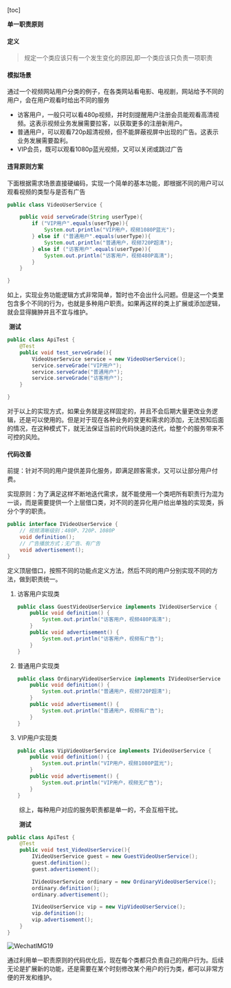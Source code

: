 [toc]



**单一职责原则**

#### 定义

> 规定一个类应该只有一个发生变化的原因,即一个类应该只负责一项职责

#### 模拟场景

通过一个视频网站用户分类的例子，在各类网站看电影、电视剧，网站给予不同的用户，会在用户观看时给出不同的服务

- 访客用户，一般只可以看480p视频，并时刻提醒用户注册会员能观看高清视频。这表示视频业务发展需要拉客，以获取更多的注册新用户。
- 普通用户，可以观看720p超清视频，但不能屏蔽视屏中出现的广告。这表示业务发展需要盈利。
- VIP会员，既可以观看1080p蓝光视频，又可以关闭或跳过广告

#### 违背原则方案

​		下面根据需求场景直接硬编码，实现一个简单的基本功能，即根据不同的用户可以观看视频的类型与是否有广告

```java
public class VideoUserService {

    public void serveGrade(String userType){
        if ("VIP用户".equals(userType)){
            System.out.println("VIP用户，视频1080P蓝光");
        } else if ("普通用户".equals(userType)){
            System.out.println("普通用户，视频720P超清");
        } else if ("访客用户".equals(userType)){
            System.out.println("访客用户，视频480P高清");
        }
    }

}
```

​		如上，实现业务功能逻辑方式非常简单，暂时也不会出什么问题。但是这一个类里包含多个不同的行为，也就是多种用户职责。如果再这样的类上扩展或添加逻辑，就会显得臃肿并且不宜与维护。

​		**测试**

```java
public class ApiTest {
    @Test
    public void test_serveGrade(){
        VideoUserService service = new VideoUserService();
        service.serveGrade("VIP用户");
        service.serveGrade("普通用户");
        service.serveGrade("访客用户");
    }

}
```

​		对于以上的实现方式，如果业务就是这样固定的，并且不会后期大量更改业务逻辑，还是可以使用的。但是对于现在各种业务的变更和需求的添加，无法预知后面的情况，在这种模式下，就无法保证当前的代码快速的迭代，给整个的服务带来不可控的风险。

#### 代码改善

​		前提：针对不同的用户提供差异化服务，即满足顾客需求，又可以让部分用户付费。

​		实现原则：为了满足这样不断地迭代需求，就不能使用一个类吧所有职责行为混为一谈，而是需要提供一个上层借口类，对不同的差异化用户给出单独的实现类，拆分个字的职责。

```java
public interface IVideoUserService {
    // 视频清晰级别；480P、720P、1080P
    void definition();
    // 广告播放方式；无广告、有广告
    void advertisement();
}
```

​		定义顶层借口，按照不同的功能点定义方法，然后不同的用户分别实现不同的方法，做到职责统一。

1. 访客用户实现类

	```java
	public class GuestVideoUserService implements IVideoUserService {
	    public void definition() {
	        System.out.println("访客用户，视频480P高清");
	    }
	    public void advertisement() {
	        System.out.println("访客用户，视频有广告");
	    }
	}
	```

2. 普通用户实现类

	```java
	public class OrdinaryVideoUserService implements IVideoUserService {
	    public void definition() {
	        System.out.println("普通用户，视频720P超清");
	    }
	    public void advertisement() {
	        System.out.println("普通用户，视频有广告");
	    }
	}
	```

	

3. VIP用户实现类

	```java
	public class VipVideoUserService implements IVideoUserService {
	    public void definition() {
	        System.out.println("VIP用户，视频1080P蓝光");
	    }
	    public void advertisement() {
	        System.out.println("VIP用户，视频无广告");
	    }
	}
	```

	​		综上，每种用户对应的服务职责都是单一的，不会互相干扰。

	​	**测试**

```java
public class ApiTest {
    @Test
    public void test_VideoUserService(){
        IVideoUserService guest = new GuestVideoUserService();
        guest.definition();
        guest.advertisement();

        IVideoUserService ordinary = new OrdinaryVideoUserService();
        ordinary.definition();
        ordinary.advertisement();

        IVideoUserService vip = new VipVideoUserService();
        vip.definition();
        vip.advertisement();
    }
}
```

![WechatIMG19](https://gitee.com/laoyouji1018/images/raw/master/img/20210618004558.jpeg)

​		通过利用单一职责原则的代码优化后，现在每个类都只负责自己的用户行为。后续无论是扩展新的功能，还是需要在某个时刻修改某个用户的行为类，都可以非常方便的开发和维护。
